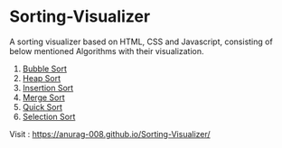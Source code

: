 # Sorting-Visualizer

A sorting visualizer based on HTML, CSS and Javascript, consisting of below mentioned Algorithms with their visualization.
<br/>
1. <a href="https://www.geeksforgeeks.org/bubble-sort/"> Bubble Sort </a>
2. <a href="https://www.geeksforgeeks.org/heap-sort/"> Heap Sort </a>
3. <a href="https://www.geeksforgeeks.org/insertion-sort/"> Insertion Sort </a>
4. <a href="https://www.geeksforgeeks.org/merge-sort/"> Merge Sort </a>
5. <a href="https://www.geeksforgeeks.org/quick-sort/"> Quick Sort </a>
6. <a href="https://www.geeksforgeeks.org/selection-sort/"> Selection Sort </a>

Visit : https://anurag-008.github.io/Sorting-Visualizer/
